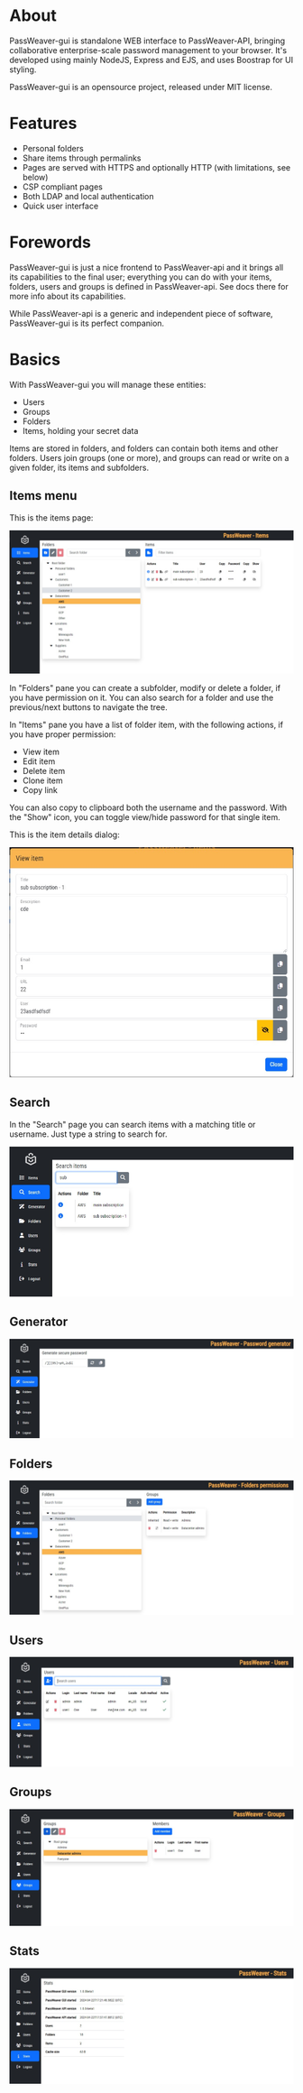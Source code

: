 # About

PassWeaver-gui is standalone WEB interface to PassWeaver-API, bringing collaborative enterprise-scale password management to your browser. It's developed using mainly NodeJS, Express and EJS, and uses Boostrap for UI styling.

PassWeaver-gui is an opensource project, released under MIT license.

# Features

- Personal folders
- Share items through permalinks
- Pages are served with HTTPS and optionally HTTP (with limitations, see below)
- CSP compliant pages
- Both LDAP and local authentication
- Quick user interface

# Forewords

PassWeaver-gui is just a nice frontend to PassWeaver-api and it brings all its capabilities to the final user; everything you can do with your items, folders, users and groups is defined in PassWeaver-api. See docs there for more info about its capabilities.

While PassWeaver-api is a generic and independent piece of software, PassWeaver-gui is its perfect companion.

# Basics

With PassWeaver-gui you will manage these entities:

- Users
- Groups
- Folders
- Items, holding your secret data

Items are stored in folders, and folders can contain both items and other folders. Users join groups (one or more), and groups can read or write on a given folder, its items and subfolders.

## Items menu

This is the items page:

![Items page](assets/passweavergui-items.jpeg)

In "Folders" pane you can create a subfolder, modify or delete a folder, if you have permission on it. You can also search for a folder and use the previous/next buttons to navigate the tree.

In "Items" pane you have a list of folder item, with the following actions, if you have proper permission:
- View item
- Edit item
- Delete item
- Clone item
- Copy link

You can also copy to clipboard both the username and the password. With the "Show" icon, you can toggle view/hide password for that single item.

This is the item details dialog:

![Item dialog](assets/passweavergui-item.jpeg)

## Search

In the "Search" page you can search items with a matching title or username. Just type a string to search for.

![Search page](assets/passweavergui-search.jpeg)

## Generator

![Generator page](assets/passweavergui-generator.jpeg)

## Folders

![Folders page](assets/passweavergui-folders.jpeg)

## Users

![Users page](assets/passweavergui-users.jpeg)

## Groups

![Groups page](assets/passweavergui-groups.jpeg)

## Stats

![Stats page](assets/passweavergui-stats.jpeg)

